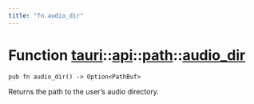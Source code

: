 ```yaml
---
title: "fn.audio_dir"
---
```


# Function [tauri](/docs/api/rust/tauri/../../index.html)::​[api](/docs/api/rust/tauri/../index.html)::​[path](/docs/api/rust/tauri/index.html)::​[audio_dir](/docs/api/rust/tauri/)

    pub fn audio_dir() -> Option<PathBuf>

Returns the path to the user’s audio directory.
